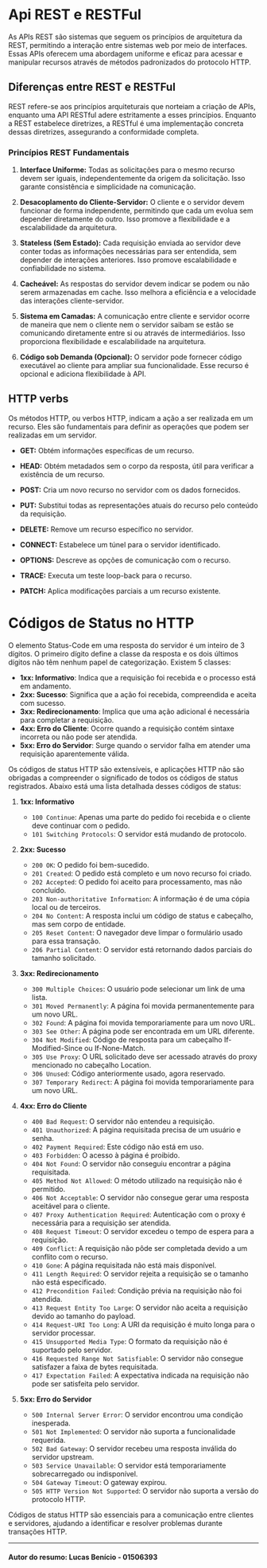 # Api REST e RESTFul

As APIs REST são sistemas que seguem os princípios de arquitetura da REST, permitindo a interação entre sistemas web por meio de interfaces. Essas APIs oferecem uma abordagem uniforme e eficaz para acessar e manipular recursos através de métodos padronizados do protocolo HTTP.

## Diferenças entre REST e RESTFul

REST refere-se aos princípios arquiteturais que norteiam a criação de APIs, enquanto uma API RESTful adere estritamente a esses princípios. Enquanto a REST estabelece diretrizes, a RESTful é uma implementação concreta dessas diretrizes, assegurando a conformidade completa.

### Princípios REST Fundamentais

1. **Interface Uniforme:** Todas as solicitações para o mesmo recurso devem ser iguais, independentemente da origem da solicitação. Isso garante consistência e simplicidade na comunicação.

2. **Desacoplamento do Cliente-Servidor:** O cliente e o servidor devem funcionar de forma independente, permitindo que cada um evolua sem depender diretamente do outro. Isso promove a flexibilidade e a escalabilidade da arquitetura.

3. **Stateless (Sem Estado):** Cada requisição enviada ao servidor deve conter todas as informações necessárias para ser entendida, sem depender de interações anteriores. Isso promove escalabilidade e confiabilidade no sistema.

4. **Cacheável:** As respostas do servidor devem indicar se podem ou não serem armazenadas em cache. Isso melhora a eficiência e a velocidade das interações cliente-servidor.

5. **Sistema em Camadas:** A comunicação entre cliente e servidor ocorre de maneira que nem o cliente nem o servidor saibam se estão se comunicando diretamente entre si ou através de intermediários. Isso proporciona flexibilidade e escalabilidade na arquitetura.

6. **Código sob Demanda (Opcional):** O servidor pode fornecer código executável ao cliente para ampliar sua funcionalidade. Esse recurso é opcional e adiciona flexibilidade à API.

## HTTP verbs

Os métodos HTTP, ou verbos HTTP, indicam a ação a ser realizada em um recurso. Eles são fundamentais para definir as operações que podem ser realizadas em um servidor.

- **GET:** Obtém informações específicas de um recurso.
  
- **HEAD:** Obtém metadados sem o corpo da resposta, útil para verificar a existência de um recurso.
  
- **POST:** Cria um novo recurso no servidor com os dados fornecidos.
  
- **PUT:** Substitui todas as representações atuais do recurso pelo conteúdo da requisição.

- **DELETE:** Remove um recurso específico no servidor.

- **CONNECT:** Estabelece um túnel para o servidor identificado.

- **OPTIONS:** Descreve as opções de comunicação com o recurso.

- **TRACE:** Executa um teste loop-back para o recurso.

- **PATCH:** Aplica modificações parciais a um recurso existente.

# Códigos de Status no HTTP

O elemento Status-Code em uma resposta do servidor é um inteiro de 3 dígitos. O primeiro dígito define a classe da resposta e os dois últimos dígitos não têm nenhum papel de categorização. Existem 5 classes:

- **1xx: Informativo**: Indica que a requisição foi recebida e o processo está em andamento.
- **2xx: Sucesso**: Significa que a ação foi recebida, compreendida e aceita com sucesso.
- **3xx: Redirecionamento**: Implica que uma ação adicional é necessária para completar a requisição.
- **4xx: Erro do Cliente**: Ocorre quando a requisição contém sintaxe incorreta ou não pode ser atendida.
- **5xx: Erro do Servidor**: Surge quando o servidor falha em atender uma requisição aparentemente válida.

Os códigos de status HTTP são extensíveis, e aplicações HTTP não são obrigadas a compreender o significado de todos os códigos de status registrados. Abaixo está uma lista detalhada desses códigos de status:

1. **1xx: Informativo**
   - `100 Continue`: Apenas uma parte do pedido foi recebida e o cliente deve continuar com o pedido.
   - `101 Switching Protocols`: O servidor está mudando de protocolo.

2. **2xx: Sucesso**
   - `200 OK`: O pedido foi bem-sucedido.
   - `201 Created`: O pedido está completo e um novo recurso foi criado.
   - `202 Accepted`: O pedido foi aceito para processamento, mas não concluído.
   - `203 Non-authoritative Information`: A informação é de uma cópia local ou de terceiros.
   - `204 No Content`: A resposta inclui um código de status e cabeçalho, mas sem corpo de entidade.
   - `205 Reset Content`: O navegador deve limpar o formulário usado para essa transação.
   - `206 Partial Content`: O servidor está retornando dados parciais do tamanho solicitado.

3. **3xx: Redirecionamento**
   - `300 Multiple Choices`: O usuário pode selecionar um link de uma lista.
   - `301 Moved Permanently`: A página foi movida permanentemente para um novo URL.
   - `302 Found`: A página foi movida temporariamente para um novo URL.
   - `303 See Other`: A página pode ser encontrada em um URL diferente.
   - `304 Not Modified`: Código de resposta para um cabeçalho If-Modified-Since ou If-None-Match.
   - `305 Use Proxy`: O URL solicitado deve ser acessado através do proxy mencionado no cabeçalho Location.
   - `306 Unused`: Código anteriormente usado, agora reservado.
   - `307 Temporary Redirect`: A página foi movida temporariamente para um novo URL.

4. **4xx: Erro do Cliente**
   - `400 Bad Request`: O servidor não entendeu a requisição.
   - `401 Unauthorized`: A página requisitada precisa de um usuário e senha.
   - `402 Payment Required`: Este código não está em uso.
   - `403 Forbidden`: O acesso à página é proibido.
   - `404 Not Found`: O servidor não conseguiu encontrar a página requisitada.
   - `405 Method Not Allowed`: O método utilizado na requisição não é permitido.
   - `406 Not Acceptable`: O servidor não consegue gerar uma resposta aceitável para o cliente.
   - `407 Proxy Authentication Required`: Autenticação com o proxy é necessária para a requisição ser atendida.
   - `408 Request Timeout`: O servidor excedeu o tempo de espera para a requisição.
   - `409 Conflict`: A requisição não pôde ser completada devido a um conflito com o recurso.
   - `410 Gone`: A página requisitada não está mais disponível.
   - `411 Length Required`: O servidor rejeita a requisição se o tamanho não está especificado.
   - `412 Precondition Failed`: Condição prévia na requisição não foi atendida.
   - `413 Request Entity Too Large`: O servidor não aceita a requisição devido ao tamanho do payload.
   - `414 Request-URI Too Long`: A URI da requisição é muito longa para o servidor processar.
   - `415 Unsupported Media Type`: O formato da requisição não é suportado pelo servidor.
   - `416 Requested Range Not Satisfiable`: O servidor não consegue satisfazer a faixa de bytes requisitada.
   - `417 Expectation Failed`: A expectativa indicada na requisição não pode ser satisfeita pelo servidor.

5. **5xx: Erro do Servidor**
   - `500 Internal Server Error`: O servidor encontrou uma condição inesperada.
   - `501 Not Implemented`: O servidor não suporta a funcionalidade requerida.
   - `502 Bad Gateway`: O servidor recebeu uma resposta inválida do servidor upstream.
   - `503 Service Unavailable`: O servidor está temporariamente sobrecarregado ou indisponível.
   - `504 Gateway Timeout`: O gateway expirou.
   - `505 HTTP Version Not Supported`: O servidor não suporta a versão do protocolo HTTP.

Códigos de status HTTP são essenciais para a comunicação entre clientes e servidores, ajudando a identificar e resolver problemas durante transações HTTP.

---

#### **Autor do resumo:** Lucas Benício - 01506393
